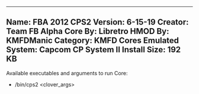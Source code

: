 -----------------------
Name: FBA 2012 CPS2
Version: 6-15-19
Creator: Team FB Alpha
Core By: Libretro
HMOD By: KMFDManic
Category: KMFD Cores
Emulated System: Capcom CP System II
Install Size: 192 KB
-----------------------
Available executables and arguments to run Core:
- /bin/cps2 <rom> <clover_args>
